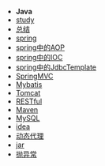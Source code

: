 -  **Java**
  - [study](/java/study)
  - [总结](/java/总结)
  - [spring](/java/spring)
  - [spring中的AOP](/java/AOP)
  - [spring中的IOC](/java/IOC)
  - [spring中的JdbcTemplate](/java/JdbcTemplate)
  - [SpringMVC](/java/SpringMVC)
  - [Mybatis](/java/Mybatis)
  - [Tomcat](/java/Tomcat)
  - [RESTful](/java/RESTful)
  - [Maven](/java/Maven)
  - [MySQL](/java/MySQL)
  - [idea](/java/idea)
  - [动态代理](/java/动态代理)
  - [jar](/java/jar)
  - [抛异常](/java/抛异常)



<style>
  .sidebar-nav strong {
    padding-left: 10px;
    font-size: 20px;
  }
</style>